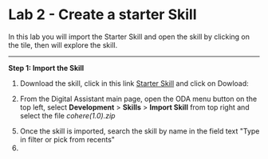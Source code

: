 # Lab 2 - Create a starter Skill

In this lab you will import the Starter Skill and open the skill by clicking on the tile, then will explore the skill.

___
**Step 1: Import the Skill**

1. Download the skill, click in this link [Starter Skill](/cohere(1.0).zip) and click on Dowload:

[](/images/lab2-importskill-0.png)

2. From the Digital Assistant main page, open the ODA menu button on the top left, select **Development** > **Skills** > **Import Skill** from top right and select the file *cohere(1.0).zip*

[](/images/lab2-importskill-1.png)
  
5. Once the skill is imported, search the skill by name in the field text "Type in filter or pick from recents"
6. 
